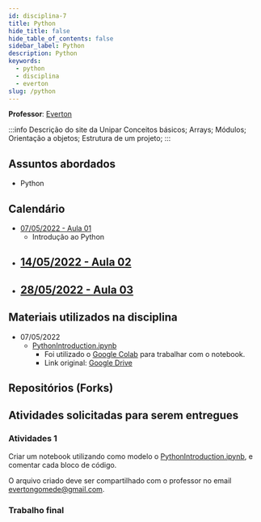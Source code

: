 ```yaml
---
id: disciplina-7
title: Python
hide_title: false
hide_table_of_contents: false
sidebar_label: Python
description: Python
keywords:
  - python
  - disciplina
  - everton
slug: /python
---
```


**Professor**: [Everton](/professores/everton)

:::info Descrição do site da Unipar
Conceitos básicos; Arrays; Módulos; Orientação a objetos; Estrutura de um projeto;
:::

## Assuntos abordados

- Python

## Calendário

- [07/05/2022 - Aula 01](/blog/24)
  - Introdução ao Python
- [14/05/2022 - Aula 02](/blog/#)
  - 
- [28/05/2022 - Aula 03](/blog/#)
  - 

## Materiais utilizados na disciplina

- 07/05/2022
  - [PythonIntroduction.ipynb](/docs/aula-24/PythonIntroduction.ipynb)
    - Foi utilizado o [Google Colab](https://colab.research.google.com/) para trabalhar com o notebook.
    - Link original: [Google Drive](https://colab.research.google.com/drive/181t6kmWqLZhQzXmL3UzxVzYF3ACcrhnb?usp=sharing)

## Repositórios (Forks)


## Atividades solicitadas para serem entregues

### Atividades 1

Criar um notebook utilizando como modelo o [PythonIntroduction.ipynb](/docs/aula-24/PythonIntroduction.ipynb), e comentar cada bloco de código.

O arquivo criado deve ser compartilhado com o professor no email [evertongomede@gmail.com](mailto:evertongomede@gmail.com).

### Trabalho final
